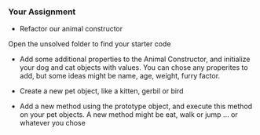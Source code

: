 

### Your Assignment
* Refactor our animal constructor

Open the unsolved folder to find your starter code

* Add some additional properties to the Animal Constructor, and initialize your dog and cat objects with values. You can chose any properites to add, but some ideas might be name, age, weight, furry factor.

* Create a new pet object, like a kitten, gerbil or bird

* Add a new method using the prototype object, and execute this method on your pet objects. A new method might be eat, walk or jump ... or whatever you chose




